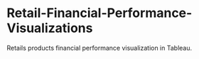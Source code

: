 # Retail-Financial-Performance-Visualizations
 Retails products financial performance visualization in Tableau.
